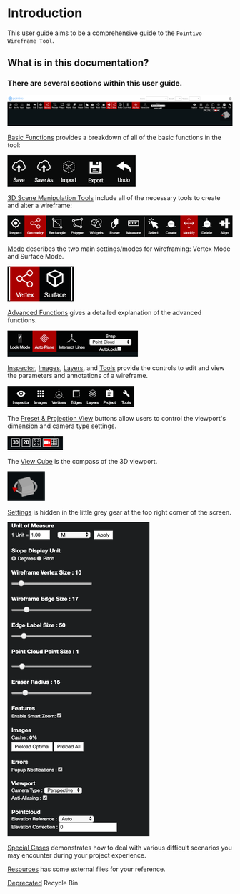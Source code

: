 # Introduction

This user guide aims to be a comprehensive guide to the `Pointivo Wireframe Tool`.

## What is in this documentation?

### **There are several sections within this user guide.**

![Toolbar Overall](.gitbook/assets/image%20%281%29.png)

[Basic Functions](basic-function/) provides a breakdown of all of the basic functions in the tool:

![](.gitbook/assets/basic-funtions.png)

[3D Scene Manipulation Tools](3d-scene-manipulation-tools/) include all of the necessary tools to create and alter a wireframe:

![](.gitbook/assets/3d-scene-manipulation-tools.png)

[Mode](mode.md) describes the two main settings/modes for wireframing: Vertex Mode and Surface Mode.

![](.gitbook/assets/vertex-and-surface-mode.png)

[Advanced Functions](advanced-function/) gives a detailed explanation of the advanced functions.

![](.gitbook/assets/picture3.png)

[Inspector](properties.md), [Images](images.md), [Layers](layers/), and [Tools](tools/) provide the controls to edit and view the parameters and annotations of a wireframe.

![](.gitbook/assets/picture4%20%281%29.png)

The [Preset & Projection View](preset-and-projection-view.md) buttons allow users to control the viewport's dimension and camera type settings.

![](.gitbook/assets/picture5.png)

The [View Cube](view-cube.md) is the compass of the 3D viewport.

![](.gitbook/assets/picture6%20%281%29.png)

[Settings](settings.md) is hidden in the little grey gear at the top right corner of the screen.

![](.gitbook/assets/p8.png)

[Special Cases](special-cases/) demonstrates how to deal with various difficult scenarios you may encounter during your project experience.

[Resources](resources/) has some external files for your reference.

[Deprecated](deprecated/) Recycle Bin

